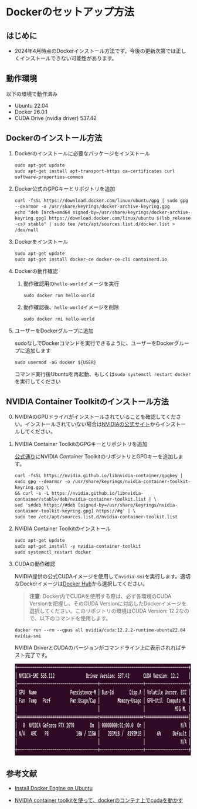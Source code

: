 # Dockerのセットアップ方法

## はじめに

- 2024年4月時点のDockerインストール方法です。今後の更新次第では正しくインストールできない可能性があります。

## 動作環境

以下の環境で動作済み

- Ubuntu 22.04
- Docker 26.0.1
- CUDA Drive (nvidia driver) 537.42

## Dockerのインストール方法

1. Dockerのインストールに必要なパッケージをインストール

    ```
    sudo apt-get update
    sudo apt-get install apt-transport-https ca-certificates curl software-properties-common
    ```

2. Docker公式のGPGキーとリポジトリを追加

    ```
    curl -fsSL https://download.docker.com/linux/ubuntu/gpg | sudo gpg --dearmor -o /usr/share/keyrings/docker-archive-keyring.gpg
    echo "deb [arch=amd64 signed-by=/usr/share/keyrings/docker-archive-keyring.gpg] https://download.docker.com/linux/ubuntu $(lsb_release -cs) stable" | sudo tee /etc/apt/sources.list.d/docker.list > /dev/null
    ```

3. Dockerをインストール

    ```
    sudo apt-get update
    sudo apt-get install docker-ce docker-ce-cli containerd.io
    ```

4. Dockerの動作確認

    1. 動作確認用の`hello-world`イメージを実行

        ```
        sudo docker run hello-world
        ```

    2. 動作確認後、`hello-world`イメージを削除

        ```
        sudo docker rmi hello-world
        ```

5. ユーザーをDockerグループに追加

    sudoなしでDockerコマンドを実行できるように、ユーザーをDockerグループに追加します
    
    ```
    sudo usermod -aG docker ${USER}
    ```

    コマンド実行後Ubuntuを再起動、もしくは`sudo systemctl restart docker`を実行してください

## NVIDIA Container Toolkitのインストール方法

0. NVIDIAのGPUドライバがインストールされていることを確認してください。インストールされていない場合は[NVIDIAの公式サイト](https://www.nvidia.co.jp/Download/index.aspx?lang=jp)からインストールしてください。

1. NVIDIA Container ToolkitのGPGキーとリポジトリを追加

    [公式通り](https://docs.nvidia.com/datacenter/cloud-native/container-toolkit/latest/install-guide.html)にNVIDIA Container ToolkitのリポジトリとGPGキーを追加します。

    ```
    curl -fsSL https://nvidia.github.io/libnvidia-container/gpgkey | sudo gpg --dearmor -o /usr/share/keyrings/nvidia-container-toolkit-keyring.gpg \
    && curl -s -L https://nvidia.github.io/libnvidia-container/stable/deb/nvidia-container-toolkit.list | \
    sed 's#deb https://#deb [signed-by=/usr/share/keyrings/nvidia-container-toolkit-keyring.gpg] https://#g' | \
    sudo tee /etc/apt/sources.list.d/nvidia-container-toolkit.list
    ```

2. NVIDIA Container Toolkitのインストール

    ```
    sudo apt-get update
    sudo apt-get install -y nvidia-container-toolkit
    sudo systemctl restart docker
    ```

3.  CUDAの動作確認

    NVIDIA提供の公式CUDAイメージを使用して`nvidia-smi`を実行します。適切なDockerイメージは[Docker Hub](https://hub.docker.com/r/nvidia/cuda/tags)から選択してください。

    > **注意**: 
    > Docker内でCUDAを使用する際は、必ず各環境のCUDA Versionを把握し、そのCUDA Versionに対応したDockerイメージを選択してください。このリポジトリの環境はCUDA Version: 12.2なので、以下のコマンドを使用します。

    ```
    docker run --rm --gpus all nvidia/cuda:12.2.2-runtime-ubuntu22.04 nvidia-smi
    ```

    NVIDIA DriverとCUDAのバージョンがコマンドライン上に表示されればテスト完了です。

    <img src="../images/nvidia_smi.png" alt="nvida-smi" height="250" />

## 参考文献

- [Install Docker Engine on Ubuntu](https://docs.docker.com/engine/install/ubuntu/)

- [NVIDIA container toolkitを使って、dockerのコンテナ上でcudaを動かす](https://qiita.com/Hiroaki-K4/items/c1be8adba18b9f0b4cef)
